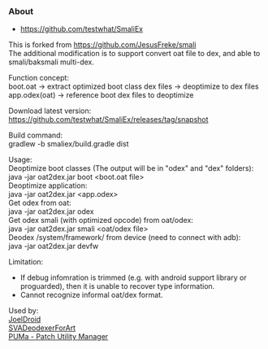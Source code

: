 ### About
* https://github.com/testwhat/SmaliEx

This is forked from https://github.com/JesusFreke/smali  
The additional modification is to support convert oat file to dex, and able to smali/baksmali multi-dex.

Function concept:  
boot.oat -> extract optimized boot class dex files -> deoptimize to dex files  
app.odex(oat) -> reference boot dex files to deoptimize

Download latest version:  
https://github.com/testwhat/SmaliEx/releases/tag/snapshot

Build command:  
gradlew -b smaliex/build.gradle dist

Usage:  
Deoptimize boot classes (The output will be in "odex" and "dex" folders):  
        java -jar oat2dex.jar boot <boot.oat file>  
Deoptimize application:  
        java -jar oat2dex.jar <app.odex> <boot-class-folder output from above>  
Get odex from oat:  
        java -jar oat2dex.jar odex <oat file>  
Get odex smali (with optimized opcode) from oat/odex:  
        java -jar oat2dex.jar smali <oat/odex file>  
Deodex /system/framework/ from device (need to connect with adb):  
        java -jar oat2dex.jar devfw

Limitation:  
- If debug infomration is trimmed (e.g. with android support library or proguarded), then it is unable to recover type information.
- Cannot recognize informal oat/dex format.

Used by:  
[JoelDroid](http://forum.xda-developers.com/android/software-hacking/script-app-joeldroid-lollipop-batch-t2980857)  
[SVADeodexerForArt](http://forum.xda-developers.com/galaxy-s5/general/tool-deodex-tool-android-l-t2972025)  
[PUMa - Patch Utility Manager](http://forum.xda-developers.com/showthread.php?t=1434946)